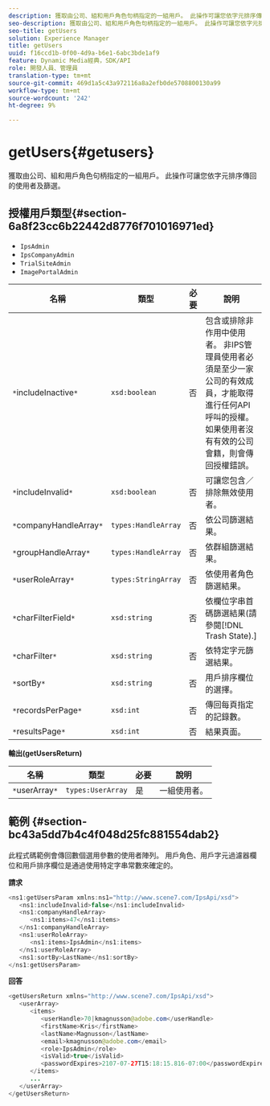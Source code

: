```yaml
---
description: 獲取由公司、組和用戶角色句柄指定的一組用戶。 此操作可讓您依字元排序傳回的使用者及篩選。
seo-description: 獲取由公司、組和用戶角色句柄指定的一組用戶。 此操作可讓您依字元排序傳回的使用者及篩選。
seo-title: getUsers
solution: Experience Manager
title: getUsers
uuid: f16ccd1b-0f00-4d9a-b6e1-6abc3bde1af9
feature: Dynamic Media經典，SDK/API
role: 開發人員、管理員
translation-type: tm+mt
source-git-commit: 469d1a5c43a972116a8a2efb0de5708800130a99
workflow-type: tm+mt
source-wordcount: '242'
ht-degree: 9%

---
```



# getUsers{#getusers}

獲取由公司、組和用戶角色句柄指定的一組用戶。 此操作可讓您依字元排序傳回的使用者及篩選。

## 授權用戶類型{#section-6a8f23cc6b22442d8776f701016971ed}

* `IpsAdmin`
* `IpsCompanyAdmin`
* `TrialSiteAdmin`
* `ImagePortalAdmin`


| 名稱 | 類型 | 必要 | 說明 |
|---|---|---|---|
| `*`includeInactive`*` | `xsd:boolean` | 否 | 包含或排除非作用中使用者。 非IPS管理員使用者必須是至少一家公司的有效成員，才能取得進行任何API呼叫的授權。 如果使用者沒有有效的公司會籍，則會傳回授權錯誤。 |
| `*`includeInvalid`*` | `xsd:boolean` | 否 | 可讓您包含／排除無效使用者。 |
| `*`companyHandleArray`*` | `types:HandleArray` | 否 | 依公司篩選結果。 |
| `*`groupHandleArray`*` | `types:HandleArray` | 否 | 依群組篩選結果。 |
| `*`userRoleArray`*` | `types:StringArray` | 否 | 依使用者角色篩選結果。 |
| `*`charFilterField`*` | `xsd:string` | 否 | 依欄位字串首碼篩選結果(請參閱[!DNL Trash State).] |
| `*`charFilter`*` | `xsd:string` | 否 | 依特定字元篩選結果。 |
| `*`sortBy`*` | `xsd:string` | 否 | 用戶排序欄位的選擇。 |
| `*`recordsPerPage`*` | `xsd:int` | 否 | 傳回每頁指定的記錄數。 |
| `*`resultsPage`*` | `xsd:int` | 否 | 結果頁面。 |

**輸出(getUsersReturn)**

| 名稱 | 類型 | 必要 | 說明 |
|---|---|---|---|
| `*`userArray`*` | `types:UserArray` | 是 | 一組使用者。 |

## 範例 {#section-bc43a5dd7b4c4f048d25fc881554dab2}

此程式碼範例會傳回數個選用參數的使用者陣列。 用戶角色、用戶字元過濾器欄位和用戶排序欄位是通過使用特定字串常數來確定的。

**請求**

```java
<ns1:getUsersParam xmlns:ns1="http://www.scene7.com/IpsApi/xsd">
   <ns1:includeInvalid>false</ns1:includeInvalid>
   <ns1:companyHandleArray>
      <ns1:items>47</ns1:items>
   </ns1:companyHandleArray>
   <ns1:userRoleArray>
      <ns1:items>IpsAdmin</ns1:items>
   </ns1:userRoleArray>
   <ns1:sortBy>LastName</ns1:sortBy>
</ns1:getUsersParam>
```

**回答**

```java
<getUsersReturn xmlns="http://www.scene7.com/IpsApi/xsd">
   <userArray>
      <items>
         <userHandle>70|kmagnusson@adobe.com</userHandle>
         <firstName>Kris</firstName>
         <lastName>Magnusson</lastName>
         <email>kmagnusson@adobe.com</email>
         <role>IpsAdmin</role>
         <isValid>true</isValid>
         <passwordExpires>2107-07-27T15:18:15.816-07:00</passwordExpires>
      </items>
      ...
   </userArray>
</getUsersReturn>
```


